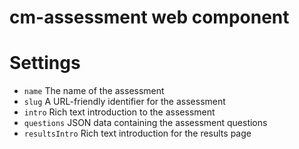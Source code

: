 # cm-assessment web component

# Settings

- `name` The name of the assessment
- `slug` A URL-friendly identifier for the assessment
- `intro` Rich text introduction to the assessment
- `questions` JSON data containing the assessment questions
- `resultsIntro` Rich text introduction for the results page
